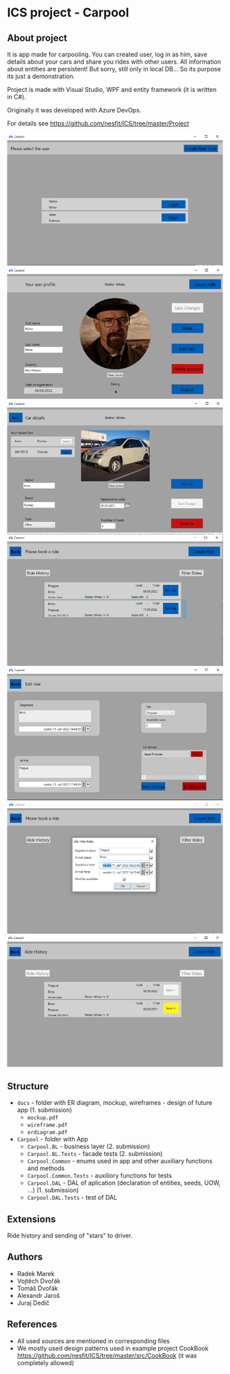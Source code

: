 # ICS project - Carpool

## About project
It is app made for carpooling. You can created user, log in as him, save details about your cars and share you rides with other users. All information about entities are persistent! But sorry, still only in local DB... So its purpose its just a demonstration.

Project is made with Visual Studio, WPF and entity framework (it is written in C#).

Originally it was developed with Azure DevOps.

For details see https://github.com/nesfit/ICS/tree/master/Project

![Login screen](Screenshots/login.png "Login screen")
![Profile](Screenshots/profile.png "Profile")
![Car edit](Screenshots/caredit.png "Car edit")
![Ride list](Screenshots/ridelist.png "Ride list")
![Ride edit](Screenshots/rideedit.png "Ride edit")
![Ride filtering](Screenshots/filtering.png "Ride filtering")
![Ride history](Screenshots/ridehistory.png "Ride history")

## Structure
- `docs` - folder with ER diagram, mockup, wireframes - design of future app (1. submission)
    + `mockup.pdf`
    + `wireframe.pdf`
    + `erdiagram.pdf`
- `Carpool` - folder with App
    + `Carpool.BL` - business layer (2. submission)
    + `Carpool.BL.Tests` - facade tests (2. submission)
    + `Carpool.Common` - enums used in app and other auxiliary functions and methods
    + `Carpool.Common.Tests` - auxiliory functions for tests
    + `Carpool.DAL` - DAL of aplication (declaration of entities, seeds, UOW, ...) (1. submission)
    + `Carpool.DAL.Tests` - test of DAL

## Extensions
Ride history and sending of "stars" to driver.

## Authors
- Radek Marek
- Vojtěch Dvořák
- Tomáš Dvořák
- Alexandr Jaroš
- Juraj Dedič

## References
- All used sources are mentioned in corresponding files
- We mostly used design patterns used in example project CookBook https://github.com/nesfit/ICS/tree/master/src/CookBook (it was completely allowed)
